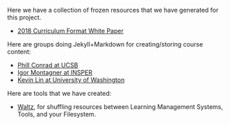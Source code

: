 Here we have a collection of frozen resources that we have generated for this project.

* [2018 Curriculum Format White Paper](2018%20Curriculum%20Format%20White%20Paper.pdf)

Here are groups doing Jekyll+Markdown for creating/storing course content:

* [Phill Conrad at UCSB](https://ucsb-cs-course-repos.github.io/)
* [Igor Montagner at INSPER](https://insper.github.io/supercomp/)
* [Kevin Lin at University of Washington](https://kevinl.info/just-the-class/)

Here are tools that we have created:

* [Waltz](https://github.com/acbart/waltz/), for shuffling resources between Learning Management Systems, Tools, and your Filesystem.
